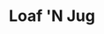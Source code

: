 ---
title: "Loaf 'N Jug"
url: /colorado-springs/loaf-n-jug-east-pikes-peak-avenue/
shop: convenience
---